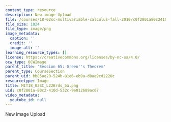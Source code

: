 ```yaml
---
content_type: resource
description: New image Upload
file: /courses/18-02sc-multivariable-calculus-fall-2010/c0f2801a80c2410d532c9e012689ac67_MIT18_02SC_L22Brds_5a.png
file_size: 1824
file_type: image/png
image_metadata:
  caption: ''
  credit: ''
  image-alt: ''
learning_resource_types: []
license: https://creativecommons.org/licenses/by-nc-sa/4.0/
ocw_type: OCWImage
parent_title: 'Session 65: Green''s Theorem'
parent_type: CourseSection
parent_uid: bb85ae20-524b-81e6-eb9a-d8ae9cd2220c
resourcetype: Image
title: MIT18_02SC_L22Brds_5a.png
uid: c0f2801a-80c2-410d-532c-9e012689ac67
video_metadata:
  youtube_id: null
---
```

New image Upload